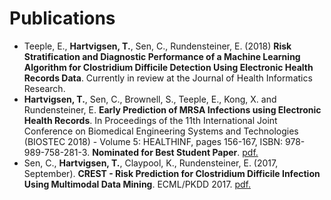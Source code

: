 # Publications

- Teeple, E., __Hartvigsen, T.__, Sen, C., Rundensteiner, E. (2018) **Risk Stratification and Diagnostic Performance of a Machine Learning Algorithm for Clostridium Difficile Detection Using Electronic Health Records Data**. Currently in review at the Journal of Health Informatics Research.
- __Hartvigsen, T.__, Sen, C., Brownell, S., Teeple, E., Kong, X. and Rundensteiner, E. **Early Prediction of MRSA Infections using Electronic Health Records**. In Proceedings of the 11th International Joint Conference on Biomedical Engineering Systems and Technologies (BIOSTEC 2018) - Volume 5: HEALTHINF, pages 156-167, ISBN: 978-989-758-281-3. **Nominated for Best Student Paper**. [pdf.](http://www.scitepress.org/Papers/2018/65996/65996.pdf)
- Sen, C., __Hartvigsen, T.__, Claypool, K., Rundensteiner, E. (2017, September). **CREST - Risk Prediction for Clostridium Difficile Infection Using Multimodal Data Mining**. ECML/PKDD 2017. [pdf.](http://ecmlpkdd2017.ijs.si/papers/paperID487.pdf)
